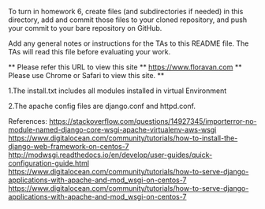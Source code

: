 To turn in homework 6, create files (and subdirectories if needed) in
this directory, add and commit those files to your cloned repository,
and push your commit to your bare repository on GitHub.

Add any general notes or instructions for the TAs to this README file.
The TAs will read this file before evaluating your work.

** Please refer this URL to view this site **
https://www.floravan.com
** Please use Chrome or Safari to view this site. **

1.The install.txt includes all modules installed in virtual Environment

2.The apache config files are django.conf and httpd.conf.


References:
https://stackoverflow.com/questions/14927345/importerror-no-module-named-django-core-wsgi-apache-virtualenv-aws-wsgi
https://www.digitalocean.com/community/tutorials/how-to-install-the-django-web-framework-on-centos-7
http://modwsgi.readthedocs.io/en/develop/user-guides/quick-configuration-guide.html
https://www.digitalocean.com/community/tutorials/how-to-serve-django-applications-with-apache-and-mod_wsgi-on-centos-7
https://www.digitalocean.com/community/tutorials/how-to-serve-django-applications-with-apache-and-mod_wsgi-on-centos-7
